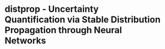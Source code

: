 # distprop - Uncertainty Quantification via Stable Distribution Propagation through Neural Networks



